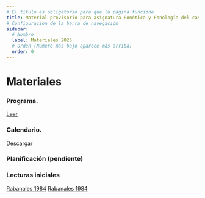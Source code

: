 ```yaml
---
# El título es obligatorio para que la página funcione
title: Material provisorio para asignatura Fonética y Fonología del castellano I USACH 2025
# Configuracion de la barra de navegación
sidebar:
  # Nombre
  label: Materiales 2025
  # Orden (Número más bajo aparece más arriba)
  order: 0
---
```

# Materiales
### Programa. 
[Leer](https://docs.google.com/document/d/1M371eiBPN1WWyZidqMWnMR8wKJ5zNAkI/edit?usp=sharing&ouid=110964101727370424388&rtpof=true&sd=true)
### Calendario. 
[Descargar](https://docs.google.com/spreadsheets/d/e/2PACX-1vTlXiqJd09__kZ5igtNrvHKzFkFlSs3iay_lzQwiFdnROFQMWiTdqYXg4M9bkH2zbqoZECRuYxXrFt7/pub?gid=1373650990&single=true&output=pdf)
### Planificación (pendiente)
### Lecturas iniciales
[Rabanales 1984](QUE_ES_HABLAR_CORRECTAMENTE(1)(1).pdf)
[Rabanales 1984](QUE_ES_HABLAR_CORRECTAMENTE(1)_(1).pdf)
